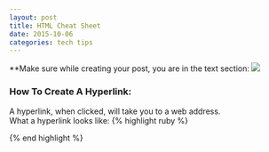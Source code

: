 ```yaml
---
layout: post
title: HTML Cheat Sheet
date: 2015-10-06
categories: tech tips
---
```


**Make sure while creating your post, you are in the text section:
<img src="https://s3.amazonaws.com/f.cl.ly/items/3o2p133r361O0S1C1Z1h/text-option.png">
<h3>How To Create A Hyperlink:</h3>
A hyperlink, when clicked, will take you to a web address.<br>
What a hyperlink looks like:
{% highlight ruby %}

{% end highlight %}
